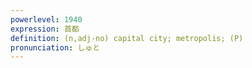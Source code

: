 ```yaml
---
powerlevel: 1940
expression: 首都
definition: (n,adj-no) capital city; metropolis; (P)
pronunciation: しゅと
---
```

